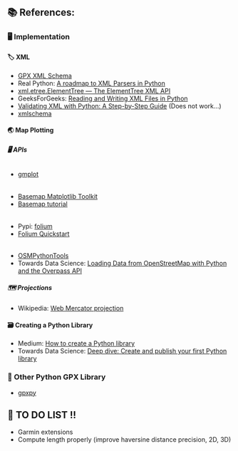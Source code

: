 ## 📚 References:

### 🖥️ Implementation

#### 🏷️ XML
- [GPX XML Schema](http://www.topografix.com/GPX/1/1/)
- Real Python: [A roadmap to XML Parsers in Python](https://realpython.com/python-xml-parser/#learn-about-xml-parsers-in-pythons-standard-library)
- [xml.etree.ElementTree — The ElementTree XML API](https://docs.python.org/3/library/xml.etree.elementtree.html)
- GeeksForGeeks: [Reading and Writing XML Files in Python](https://www.geeksforgeeks.org/reading-and-writing-xml-files-in-python/)
- [Validating XML with Python: A Step-by-Step Guide](https://medium.com/@murungaephantus/validating-xml-with-python-a-step-by-step-guide-53d4a4b9716b) (Does not work...)
- [xmlschema](https://xmlschema.readthedocs.io/en/latest/usage.html)

#### 🌏 Map Plotting

##### 🖥️ APIs

######
- [gmplot](https://github.com/gmplot/gmplot)
######
- [Basemap Matplotlib Toolkit](https://matplotlib.org/basemap/index.html)
- [Basemap tutorial](https://basemaptutorial.readthedocs.io/en/latest/index.html)
######
- Pypi: [folium](https://pypi.org/project/folium/)
- [Folium Quickstart](https://python-visualization.github.io/folium/quickstart.html#Polylines)
######
- [OSMPythonTools](https://wiki.openstreetmap.org/wiki/OSMPythonTools)
- Towards Data Science: [Loading Data from OpenStreetMap with Python and the Overpass API](https://towardsdatascience.com/loading-data-from-openstreetmap-with-python-and-the-overpass-api-513882a27fd0)

##### 🗺️ Projections
- Wikipedia: [Web Mercator projection](https://en.wikipedia.org/wiki/Web_Mercator_projection)

#### 🗃️ Creating a Python Library
- Medium: [How to create a Python library](https://medium.com/analytics-vidhya/how-to-create-a-python-library-7d5aea80cc3f)
- Towards Data Science: [Deep dive: Create and publish your first Python library](https://towardsdatascience.com/deep-dive-create-and-publish-your-first-python-library-f7f618719e14)

### 🧭 Other Python GPX Library
- [gpxpy](https://github.com/tkrajina/gpxpy)

## 📝 TO DO LIST !!
- Garmin extensions
- Compute length properly (improve haversine distance precision, 2D, 3D)